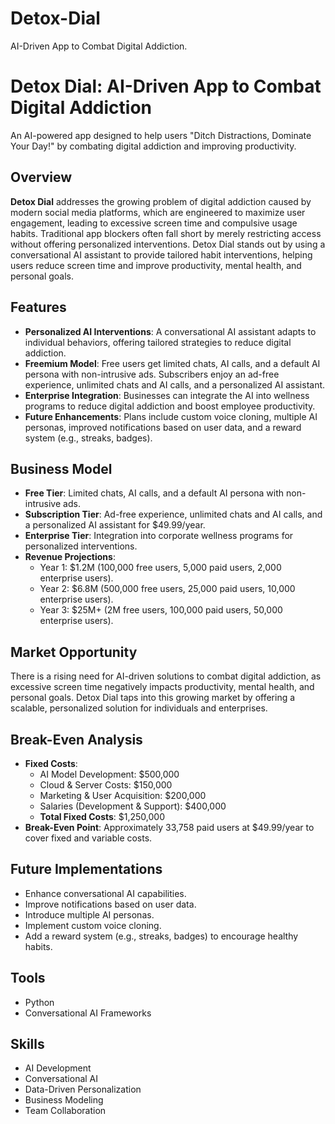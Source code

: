 # Detox-Dial
AI-Driven App to Combat Digital Addiction.

# Detox Dial: AI-Driven App to Combat Digital Addiction

An AI-powered app designed to help users "Ditch Distractions, Dominate Your Day!" by combating digital addiction and improving productivity.

## Overview
**Detox Dial** addresses the growing problem of digital addiction caused by modern social media platforms, which are engineered to maximize user engagement, leading to excessive screen time and compulsive usage habits. Traditional app blockers often fall short by merely restricting access without offering personalized interventions. Detox Dial stands out by using a conversational AI assistant to provide tailored habit interventions, helping users reduce screen time and improve productivity, mental health, and personal goals.

## Features
- **Personalized AI Interventions**: A conversational AI assistant adapts to individual behaviors, offering tailored strategies to reduce digital addiction.  
- **Freemium Model**: Free users get limited chats, AI calls, and a default AI persona with non-intrusive ads. Subscribers enjoy an ad-free experience, unlimited chats and AI calls, and a personalized AI assistant.  
- **Enterprise Integration**: Businesses can integrate the AI into wellness programs to reduce digital addiction and boost employee productivity.  
- **Future Enhancements**: Plans include custom voice cloning, multiple AI personas, improved notifications based on user data, and a reward system (e.g., streaks, badges).

## Business Model
- **Free Tier**: Limited chats, AI calls, and a default AI persona with non-intrusive ads.  
- **Subscription Tier**: Ad-free experience, unlimited chats and AI calls, and a personalized AI assistant for $49.99/year.  
- **Enterprise Tier**: Integration into corporate wellness programs for personalized interventions.  
- **Revenue Projections**:  
  - Year 1: $1.2M (100,000 free users, 5,000 paid users, 2,000 enterprise users).  
  - Year 2: $6.8M (500,000 free users, 25,000 paid users, 10,000 enterprise users).  
  - Year 3: $25M+ (2M free users, 100,000 paid users, 50,000 enterprise users).

## Market Opportunity
There is a rising need for AI-driven solutions to combat digital addiction, as excessive screen time negatively impacts productivity, mental health, and personal goals. Detox Dial taps into this growing market by offering a scalable, personalized solution for individuals and enterprises.

## Break-Even Analysis
- **Fixed Costs**:  
  - AI Model Development: $500,000  
  - Cloud & Server Costs: $150,000  
  - Marketing & User Acquisition: $200,000  
  - Salaries (Development & Support): $400,000  
  - **Total Fixed Costs**: $1,250,000  
- **Break-Even Point**: Approximately 33,758 paid users at $49.99/year to cover fixed and variable costs.

## Future Implementations
- Enhance conversational AI capabilities.  
- Improve notifications based on user data.  
- Introduce multiple AI personas.  
- Implement custom voice cloning.  
- Add a reward system (e.g., streaks, badges) to encourage healthy habits.

## Tools
- Python  
- Conversational AI Frameworks  

## Skills
- AI Development  
- Conversational AI  
- Data-Driven Personalization  
- Business Modeling  
- Team Collaboration
